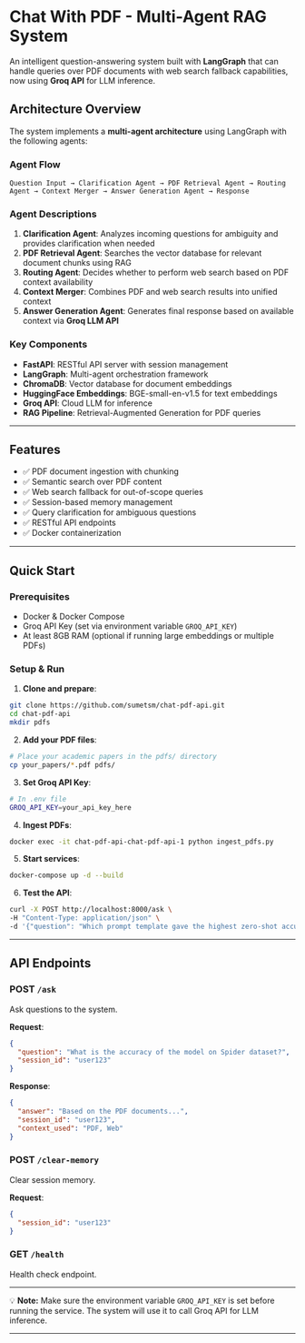 # Chat With PDF - Multi-Agent RAG System

An intelligent question-answering system built with **LangGraph** that can handle queries over PDF documents with web search fallback capabilities, now using **Groq API** for LLM inference.

## Architecture Overview

The system implements a **multi-agent architecture** using LangGraph with the following agents:

### Agent Flow

```
Question Input → Clarification Agent → PDF Retrieval Agent → Routing Agent → Context Merger → Answer Generation Agent → Response
```

### Agent Descriptions

1. **Clarification Agent**: Analyzes incoming questions for ambiguity and provides clarification when needed
2. **PDF Retrieval Agent**: Searches the vector database for relevant document chunks using RAG
3. **Routing Agent**: Decides whether to perform web search based on PDF context availability
4. **Context Merger**: Combines PDF and web search results into unified context
5. **Answer Generation Agent**: Generates final response based on available context via **Groq LLM API**

### Key Components

* **FastAPI**: RESTful API server with session management
* **LangGraph**: Multi-agent orchestration framework
* **ChromaDB**: Vector database for document embeddings
* **HuggingFace Embeddings**: BGE-small-en-v1.5 for text embeddings
* **Groq API**: Cloud LLM for inference
* **RAG Pipeline**: Retrieval-Augmented Generation for PDF queries

---

## Features

* ✅ PDF document ingestion with chunking
* ✅ Semantic search over PDF content
* ✅ Web search fallback for out-of-scope queries
* ✅ Session-based memory management
* ✅ Query clarification for ambiguous questions
* ✅ RESTful API endpoints
* ✅ Docker containerization

---

## Quick Start

### Prerequisites

* Docker & Docker Compose
* Groq API Key (set via environment variable `GROQ_API_KEY`)
* At least 8GB RAM (optional if running large embeddings or multiple PDFs)

### Setup & Run

1. **Clone and prepare**:

```bash
git clone https://github.com/sumetsm/chat-pdf-api.git
cd chat-pdf-api
mkdir pdfs
```

2. **Add your PDF files**:

```bash
# Place your academic papers in the pdfs/ directory
cp your_papers/*.pdf pdfs/
```

3. **Set Groq API Key**:

```bash
# In .env file
GROQ_API_KEY=your_api_key_here
```

4. **Ingest PDFs**:

```bash
docker exec -it chat-pdf-api-chat-pdf-api-1 python ingest_pdfs.py
```

5. **Start services**:

```bash
docker-compose up -d --build
```

6. **Test the API**:

```bash
curl -X POST http://localhost:8000/ask \
-H "Content-Type: application/json" \
-d '{"question": "Which prompt template gave the highest zero-shot accuracy on Spider in Zhang et al. (2024)?", "session_id": "test"}'
```

---

## API Endpoints

### POST `/ask`

Ask questions to the system.

**Request**:

```json
{
  "question": "What is the accuracy of the model on Spider dataset?",
  "session_id": "user123"
}
```

**Response**:

```json
{
  "answer": "Based on the PDF documents...",
  "session_id": "user123",
  "context_used": "PDF, Web"
}
```

### POST `/clear-memory`

Clear session memory.

**Request**:

```json
{
  "session_id": "user123"
}
```

### GET `/health`

Health check endpoint.

---

💡 **Note:** Make sure the environment variable `GROQ_API_KEY` is set before running the service. The system will use it to call Groq API for LLM inference.

---
